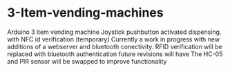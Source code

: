 # 3-Item-vending-machines
Arduino 3 item vending machine Joystick pushbutton activated dispensing. with NFC id verification (temporary)
Currently a work in progress with new additions of a webserver and bluetooth conectivity.
  RFID verification will be replaced with bluetooth authentication
    future revisions will have 
    The HC-05 and PIR sensor will be swapped to improve functionality
    
